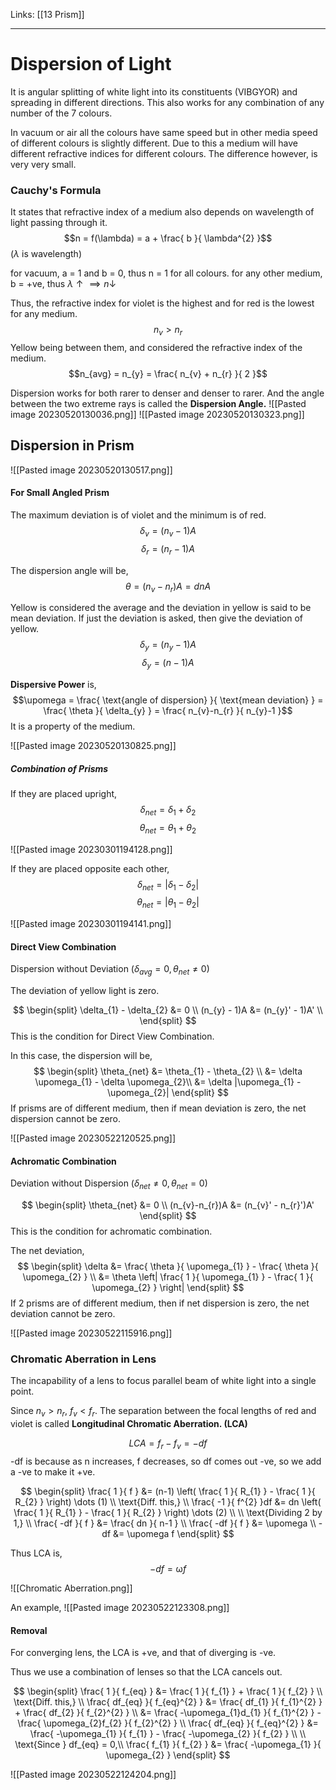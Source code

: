 
Links: [[13 Prism]]
___
# Dispersion of Light
It is angular splitting of white light into its constituents (VIBGYOR) and spreading in different directions. This also works for any combination of any number of the 7 colours. 

In vacuum or air all the colours have same speed but in other media speed of different colours is slightly different. Due to this a medium will have different refractive indices for different colours. The difference however, is very very small. 

### Cauchy's Formula
It states that refractive index of a medium also depends on wavelength of light passing through it. 
$$n = f(\lambda) = a + \frac{ b }{ \lambda^{2} }$$
($\lambda$ is wavelength)

for vacuum, a = 1 and b = 0, thus n = 1 for all colours. 
for any other medium, b = +ve, thus $\lambda \uparrow \implies n \downarrow$

Thus, the refractive index for violet is the highest and for red is the lowest for any medium. 
$$n_{v} > n_{r}$$
Yellow being between them, and considered the refractive index of the medium. 
$$n_{avg} = n_{y} = \frac{ n_{v} + n_{r} }{ 2 }$$

Dispersion works for both rarer to denser and denser to rarer. And the angle between the two extreme rays is called the **Dispersion Angle.**
![[Pasted image 20230520130036.png]]
![[Pasted image 20230520130323.png]]


## Dispersion in Prism
![[Pasted image 20230520130517.png]]

#### For Small Angled Prism

The maximum deviation is of violet and the minimum is of red. 
$$\delta_{v} = (n_{v}-1)A$$
$$\delta_{r} = (n_{r}-1)A$$

The dispersion angle will be,
$$
\theta = (n_{v} - n_{r})A = dnA
$$


Yellow is considered the average and the deviation in yellow is said to be mean deviation. If just the deviation is asked, then give the deviation of yellow.
$$\delta_{y} = (n_{y}-1)A$$
$$\delta_{y} = (n-1)A$$

**Dispersive Power** is,
$$\upomega = \frac{ \text{angle of dispersion} }{ \text{mean deviation} } = \frac{ \theta }{ \delta_{y} } = \frac{ n_{v}-n_{r} }{ n_{y}-1 }$$
It is a property of the medium.

![[Pasted image 20230520130825.png]]


##### Combination of Prisms
If they are placed upright,
$$\delta_{net} = \delta_{1} + \delta_{2}$$
$$\theta_{net} = \theta_{1} + \theta_{2}$$

![[Pasted image 20230301194128.png]]


If they are placed opposite each other,
$$\delta_{net} = |\delta_{1} - \delta_{2}|$$
$$\theta_{net} = |\theta_{1} - \theta_{2}|$$

![[Pasted image 20230301194141.png]]

#### Direct View Combination
Dispersion without Deviation ($\delta_{avg} = 0, \theta_{net} \neq 0$)

The deviation of yellow light is zero. 

$$
\begin{split}
\delta_{1} - \delta_{2} &= 0 \\
(n_{y} - 1)A &= (n_{y}' - 1)A' \\
\end{split}
$$
This is the condition for Direct View Combination. 

In this case, the dispersion will be,
$$
\begin{split}
\theta_{net} &= \theta_{1} - \theta_{2} \\
&= \delta \upomega_{1} - \delta \upomega_{2}\\
&= \delta |\upomega_{1} - \upomega_{2}|
\end{split}
$$
If prisms are of different medium, then if mean deviation is zero, the net dispersion cannot be zero. 

![[Pasted image 20230522120525.png]]

#### Achromatic Combination
Deviation without Dispersion ($\delta_{net} \neq 0, \theta_{net} = 0$)

$$
\begin{split}
\theta_{net} &= 0 \\
(n_{v}-n_{r})A &= (n_{v}' - n_{r}')A'
\end{split}
$$
This is the condition for achromatic combination. 

The net deviation, 
$$
\begin{split}
\delta &= \frac{ \theta }{ \upomega_{1} } - \frac{ \theta }{ \upomega_{2} } \\
&= \theta \left| \frac{ 1 }{ \upomega_{1} } - \frac{ 1 }{ \upomega_{2} } \right| 
\end{split}
$$
If 2 prisms are of different medium, then if net dispersion is zero, the net deviation cannot be zero. 


![[Pasted image 20230522115916.png]]

### Chromatic Aberration in Lens
The incapability of a lens to focus parallel beam of white light into a single point.

Since $n_{v} > n_{r}$, $f_{v} < f_{r}$. 
The separation between the focal lengths of red and violet is called **Longitudinal Chromatic Aberration. (LCA)**

$$LCA = f_{r} - f_{v} = -df$$
-df is because as n increases, f decreases, so df comes out -ve, so we add a -ve to make it +ve. 

$$
\begin{split}
\frac{ 1 }{ f } &= (n-1) \left( \frac{ 1 }{ R_{1} } - \frac{ 1 }{ R_{2} } \right) \dots (1) \\
\text{Diff. this,} \\
\frac{ -1 }{ f^{2} }df &= dn \left( \frac{ 1 }{ R_{1} } - \frac{ 1 }{ R_{2} } \right) \dots (2) \\
\\
\text{Dividing 2 by 1,} \\
\frac{ -df }{ f } &= \frac{ dn }{ n-1 } \\
\frac{ -df }{ f } &= \upomega  \\
-df &= \upomega f
\end{split} 
$$

Thus LCA is,
$$-df = \upomega f$$

![[Chromatic Aberration.png]]

An example,
![[Pasted image 20230522123308.png]]

#### Removal
For converging lens, the LCA is +ve, and that of diverging is -ve. 

Thus we use a combination of lenses so that the LCA cancels out. 

$$
\begin{split}
\frac{ 1 }{ f_{eq} } &= \frac{ 1 }{ f_{1} } + \frac{ 1 }{ f_{2} } \\
\text{Diff. this,} \\
\frac{ df_{eq} }{ f_{eq}^{2} } &= \frac{ df_{1} }{ f_{1}^{2} } + \frac{ df_{2} }{ f_{2}^{2} } \\
&= \frac{ -\upomega_{1}d_{1} }{ f_{1}^{2} } - \frac{ \upomega_{2}f_{2} }{ f_{2}^{2} } \\
\frac{ df_{eq} }{ f_{eq}^{2} } &= \frac{ -\upomega_{1} }{ f_{1} } - \frac{ -\upomega_{2} }{ f_{2} } \\
\\
\text{Since } df_{eq} = 0,\\
\frac{ f_{1} }{ f_{2} } &= \frac{ -\upomega_{1} }{ \upomega_{2} }
\end{split}
$$

![[Pasted image 20230522124204.png]]